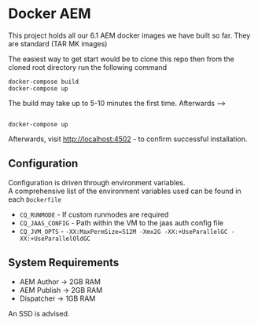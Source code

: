 
# Docker AEM
This project holds all our 6.1 AEM docker images we have built so far.  They are standard (TAR MK images)

The easiest way to get start would be to clone this repo then from the cloned root directory run the following command
```
docker-compose build
docker-compose up
```

The build may take up to 5-10 minutes the first time. Afterwards -->
```

docker-compose up
```

Afterwards, visit [http://localhost:4502](http://localhost:4502) - to confirm successful installation.
## Configuration

Configuration is driven through environment variables.  
A comprehensive list of the environment variables used can be found in each `Dockerfile`

* `CQ_RUNMODE` - If custom runmodes are required
* `CQ_JAAS_CONFIG` - Path within the VM to the jaas auth config file
* `CQ_JVM_OPTS` - `-XX:MaxPermSize=512M -Xmx2G -XX:+UseParallelGC -XX:+UseParallelOldGC`


## System Requirements

* AEM Author -> 2GB RAM
* AEM Publish -> 2GB RAM
* Dispatcher -> 1GB RAM

An SSD is advised.